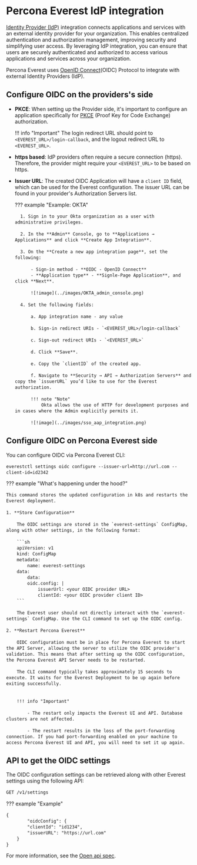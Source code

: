 # Percona Everest IdP integration

[Identity Provider (IdP)](https://www.okta.com/identity-101/why-your-company-needs-an-identity-provider/) integration connects applications and services with an external identity provider for your organization. This enables centralized authentication and authorization management, improving security and simplifying user access. By leveraging IdP integration, you can ensure that users are securely authenticated and authorized to access various applications and services across your organization.

Percona Everest uses [OpenID Connect](https://auth0.com/docs/authenticate/protocols/openid-connect-protocol)(OIDC) Protocol to integrate with external Identity Providers (IdP).


## Configure OIDC on the providers's side

- **PKCE**: When setting up the Provider side, it's important to configure an application specifically for [PKCE](https://auth0.com/docs/get-started/authentication-and-authorization-flow#authorization-code-flow-with-proof-key-for-code-exchange-pkce-) (Proof Key for Code Exchange) authorization.

    !!! info "Important"
        The login redirect URL should point to `<EVEREST_URL>/login-callback`, and the logout redirect URL to `<EVEREST_URL>`.

- **https based**: IdP providers often require a secure connection (https). Therefore, the provider might require your `<EVEREST_URL>` to be based on https.

- **Issuer URL**: The created OIDC Application will have a `client ID` field, which can be used for the Everest configuration. The issuer URL can be found in your provider's Authorization Servers list.

    ??? example "Example: OKTA"

        1. Sign in to your Okta organization as a user with administrative privileges.
        
        2. In the **Admin** Console, go to **Applications → Applications** and click **Create App Integration**.

        3. On the **Create a new app integration page**, set the following:
        
            - Sign-in method - **OIDC - OpenID Connect**
            - **Application type** - **Signle-Page Application**, and click **Next**.

            ![!image](../images/OKTA_admin_console.png)

        4. Set the following fields:

            a. App integration name - any value

            b. Sign-in redirect URIs - `<EVEREST_URL>/login-callback`

            c. Sign-out redirect URIs - `<EVEREST_URL>`

            d. Click **Save**.

            e. Copy the `clientID` of the created app.

            f. Navigate to **Security → API → Authorization Servers** and copy the `issuerURL` you’d like to use for the Everest authorization. 

            !!! note "Note"
                Okta allows the use of HTTP for development purposes and in cases where the Admin explicitly permits it.

            ![!image](../images/sso_aap_integration.png)



## Configure OIDC on Percona Everest side


You can configure OIDC via Percona Everest CLI:

    everestctl settings oidc configure --issuer-url=http://url.com --client-id=id2342

??? example "What's happening under the hood?"

    This command stores the updated configuration in k8s and restarts the Everest deployment.

    1. **Store Configuration**

        The OIDC settings are stored in the `everest-settings` ConfigMap, along with other settings, in the following format:

        ```sh
        apiVersion: v1
        kind: ConfigMap
        metadata:
            name: everest-settings
        data:
            data:
            oidc.config: |
                issuerUrl: <your OIDC provider URL>
                clientId: <your OIDC provider client ID>
        ```
    
        The Everest user should not directly interact with the `everest-settings` ConfigMap. Use the CLI command to set up the OIDC config.

    2. **Restart Percona Everest**

        OIDC configuration must be in place for Percona Everest to start the API Server, allowing the server to utilize the OIDC provider's validation. This means that after setting up the OIDC configuration, the Percona Everest API Server needs to be restarted.

        The CLI command typically takes approximately 15 seconds to execute. It waits for the Everest Deployment to be up again before exiting successfully.

    
        !!! info "Important"

            - The restart only impacts the Everest UI and API. Database clusters are not affected.

            - The restart results in the loss of the port-forwarding connection. If you had port-forwarding enabled on your machine to access Percona Everest UI and API, you will need to set it up again.


## API to get the OIDC settings


The OIDC configuration settings can be retrieved along with other Everest settings using the following API:

```sh
GET /v1/settings
```

??? example "Example"

    {        
            "oidcConfig": {
            "clientId": "id1234",
            "issuerURL": "https://url.com"
        }
    }


For more information, see the [Open api spec](docs/spec/openapi.yml).























